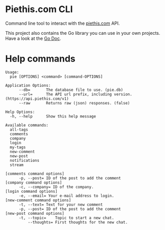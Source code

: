 Piethis.com CLI
===============

Command line tool to interact with the [piethis.com](https://www.piethis.com) API.

This project also contains the Go library you can use in your own projects. Have a look at the [Go Doc](http://godoc.org/github.com/piethis/cli/pie).


Help commands
=============

```
Usage:
  pie [OPTIONS] <command> [command-OPTIONS]

Application Options:
      --db=       The database file to use. (pie.db)
      --url=      The API url prefix, including version. (https://api.piethis.com/v1)
      --raw       Returns raw (json) responses. (false)

Help Options:
  -h, --help      Show this help message

Available commands:
  all-tags
  comments
  company
  login
  my-tags
  new-comment
  new-post
  notifications
  stream

[comments command options]
      -p, --post= ID of the post to add the comment
[company command options]
      -c, --company= ID of the company.
[login command options]
      -e, --email= Your e-mail address to login.
[new-comment command options]
      -t, --text= Text for your new comment
      -p, --post= ID of the post to add the comment
[new-post command options]
      -t, --topic=    Topic to start a new chat.
          --thoughts= First thoughts for the new chat.
```

